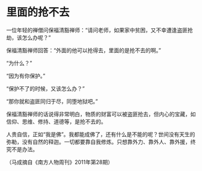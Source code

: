 # 里面的抢不去

一位年轻的禅僧问保福清豁禅师：“请问老师，如果家中贫困，又不幸遭逢盗匪抢劫，该怎么办呢？” 

保福清豁禅师回答：“外面的他可以抢得去，里面的是抢不去的啊。” 

“为什么？” 

“因为有你保护。” 

“保护不了的时候，又该怎么办？” 

“那你就和盗匪同归于尽，同堕地狱吧。” 

保福清豁禅师的话说得非常明白，物质的财富可以被盗匪抢去，但内心的宝藏，如信仰、思维、修持、道德等，是抢不去的。 

人贵自信，正如“我是佛”。我都能成佛了，还有什么是不能的呢？世间没有天生的弥勒，没有自然的释迦。一切都要靠自我修炼。只想靠外力、靠外人、靠外援，终究不是办法。 

（马成摘自《南方人物周刊》2011年第28期）